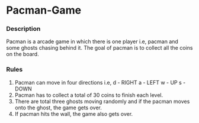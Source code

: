 # Pacman-Game

### Description
Pacman is a arcade game in which there is one player i.e, pacman and some ghosts chasing behind it. The goal of pacman is to collect all the coins on the board.

### Rules
1. Pacman can move in four directions i.e,
	d - RIGHT
	a - LEFT
	w - UP
	s - DOWN
2. Pacman has to collect a total of 30 coins to finish each level.
3. There are total three ghosts moving randomly and if the pacman moves onto the ghost, the game gets over.
4. If pacman hits the wall, the game also gets over.
